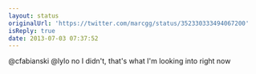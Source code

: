 ```yaml
---
layout: status
originalUrl: 'https://twitter.com/marcgg/status/352330333494067200'
isReply: true
date: 2013-07-03 07:37:52
---
```


@cfabianski @lylo no I didn't, that's what I'm looking into right now
